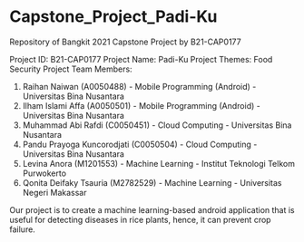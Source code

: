 # Capstone_Project_Padi-Ku
Repository of Bangkit 2021 Capstone Project by B21-CAP0177

Project ID: B21-CAP0177
Project Name: Padi-Ku
Project Themes: Food Security
Project Team Members:
1. Raihan Naiwan (A0050488) - Mobile Programming (Android) - Universitas Bina Nusantara
2. Ilham Islami Affa (A0050501) - Mobile Programming (Android) - Universitas Bina Nusantara
3. Muhammad Abi Rafdi (C0050451) - Cloud Computing - Universitas Bina Nusantara
4. Pandu Prayoga Kuncorodjati (C0050504) - Cloud Computing - Universitas Bina Nusantara
5. Levina Anora (M1201553) - Machine Learning - Institut Teknologi Telkom Purwokerto
6. Qonita Deifaky Tsauria (M2782529) - Machine Learning - Universitas Negeri Makassar

Our project is to create a machine learning-based android application that is useful for detecting diseases in rice plants, hence, it can prevent crop failure.
